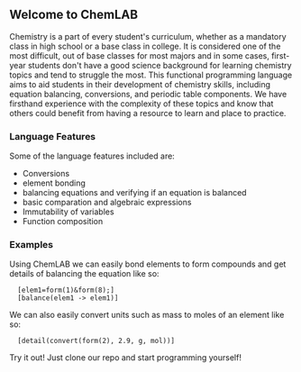 ## Welcome to ChemLAB

Chemistry is a part of every student's curriculum, whether as a mandatory class in high school or a base class in college. It is considered one of the most difficult, out of base classes for most majors and in some cases, first-year students don't have a good science background for learning chemistry topics and tend to struggle the most. This functional programming language aims to aid students in their development of chemistry skills, including equation balancing, conversions, and periodic table components. We have firsthand experience with the complexity of these topics and know that others could benefit from having a resource to learn and place to practice.


### Language Features

Some of the language features included are:
- Conversions
- element bonding
- balancing equations and verifying if an equation is balanced
- basic comparation and algebraic expressions
- Immutability of variables
- Function composition

### Examples

Using ChemLAB we can easily bond elements to form compounds and get details of balancing the equation like so:
```
  [elem1=form(1)&form(8);]
  [balance(elem1 -> elem1)]
```

We can also easily convert units such as mass to moles of an element like so:
```
  [detail(convert(form(2), 2.9, g, mol))]
```

Try it out! Just clone our repo and start programming yourself!
